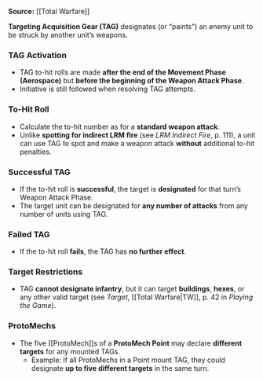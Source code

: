 **Source:** [[Total Warfare]]  

**Targeting Acquisition Gear (TAG)** designates (or “paints”) an enemy unit to be struck by another unit’s weapons.  

### TAG Activation  
- TAG to-hit rolls are made **after the end of the Movement Phase (Aerospace)** but **before the beginning of the Weapon Attack Phase**.  
- Initiative is still followed when resolving TAG attempts.  

### To-Hit Roll  
- Calculate the to-hit number as for a **standard weapon attack**.  
- Unlike **spotting for indirect LRM fire** (see *LRM Indirect Fire*, p. 111), a unit can use TAG to spot and make a weapon attack **without** additional to-hit penalties.  

### Successful TAG  
- If the to-hit roll is **successful**, the target is **designated** for that turn’s Weapon Attack Phase.  
- The target unit can be designated for **any number of attacks** from any number of units using TAG.  

### Failed TAG  
- If the to-hit roll **fails**, the TAG has **no further effect**.  

### Target Restrictions  
- TAG **cannot designate infantry**, but it can target **buildings**, **hexes**, or any other valid target (see *Target*, [[Total Warfare|TW]], p. 42 in *Playing the Game*).  

### ProtoMechs  
- The five [[ProtoMech]]s of a **ProtoMech Point** may declare **different targets** for any mounted TAGs.  
  - Example: If all ProtoMechs in a Point mount TAG, they could designate **up to five different targets** in the same turn.  
